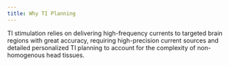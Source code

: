 ```yaml
---
title: Why TI Planning
---
```

TI stimulation relies on delivering high-frequency currents to targeted brain regions with great accuracy, requiring high-precision current sources and detailed personalized TI planning to account for the complexity of non-homogenous head tissues.
